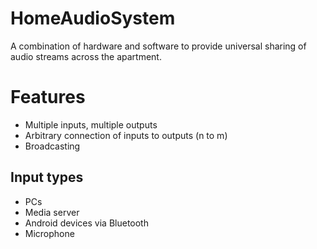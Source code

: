 # HomeAudioSystem

A combination of hardware and software to provide universal sharing of audio streams across the apartment. 

# Features

* Multiple inputs, multiple outputs 
* Arbitrary connection of inputs to outputs (n to m)
* Broadcasting

## Input types
* PCs
* Media server
* Android devices via Bluetooth
* Microphone

